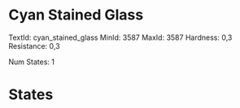 # Cyan Stained Glass
TextId: cyan_stained_glass
MinId: 3587
MaxId: 3587
Hardness: 0,3
Resistance: 0,3

Num States: 1
# States
```

```